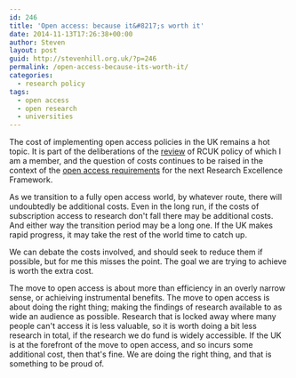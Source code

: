 ```yaml
---
id: 246
title: 'Open access: because it&#8217;s worth it'
date: 2014-11-13T17:26:38+00:00
author: Steven
layout: post
guid: http://stevenhill.org.uk/?p=246
permalink: /open-access-because-its-worth-it/
categories:
  - research policy
tags:
  - open access
  - open research
  - universities
---
```

The cost of implementing open access policies in the UK remains a hot topic. It is part of the deliberations of the [review](http://www.rcuk.ac.uk/research/openaccess/2014-independent-review-of-implementation/) of RCUK policy of which I am a member, and the question of costs continues to be raised in the context of the [open access requirements](http://www.hefce.ac.uk/whatwedo/rsrch/rinfrastruct/oa/policy/) for the next Research Excellence Framework.

As we transition to a fully open access world, by whatever route, there will undoubtedly be additional costs. Even in the long run, if the costs of subscription access to research don't fall there may be additional costs. And either way the transition period may be a long one. If the UK makes rapid progress, it may take the rest of the world time to catch up.

We can debate the costs involved, and should seek to reduce them if possible, but for me this misses the point. The goal we are trying to achieve is worth the extra cost.

The move to open access is about more than efficiency in an overly narrow sense, or achieiving instrumental benefits. The move to open access is about doing the right thing; making the findings of research available to as wide an audience as possible. Research that is locked away where many people can't access it is less valuable, so it is worth doing a bit less research in total, if the research we do fund is widely accessible. If the UK is at the forefront of the move to open access, and so incurs some additional cost, then that's fine. We are doing the right thing, and that is something to be proud of.

&nbsp;